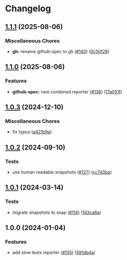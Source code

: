 # Changelog

## [1.1.1](https://github.com/MoLow/reporters/compare/slow-v1.1.0...slow-v1.1.1) (2025-08-06)


### Miscellaneous Chores

* **gh:** rename github-spec to gh ([#140](https://github.com/MoLow/reporters/issues/140)) ([0c50f28](https://github.com/MoLow/reporters/commit/0c50f2893236a5e841683c99ca61269c19f56d5e))

## [1.1.0](https://github.com/MoLow/reporters/compare/slow-v1.0.3...slow-v1.1.0) (2025-08-06)


### Features

* **github-spec:** new combined reporter ([#136](https://github.com/MoLow/reporters/issues/136)) ([17a051f](https://github.com/MoLow/reporters/commit/17a051f4b4a23ad5f2e19aae58c3803970f7ba47))

## [1.0.3](https://github.com/MoLow/reporters/compare/slow-v1.0.2...slow-v1.0.3) (2024-12-10)


### Miscellaneous Chores

* fix typos ([a421b9a](https://github.com/MoLow/reporters/commit/a421b9a8b2c78d9df6816994160e5b8d25914b77))

## [1.0.2](https://github.com/MoLow/reporters/compare/slow-v1.0.1...slow-v1.0.2) (2024-09-10)


### Tests

* use human readable snapshots ([#127](https://github.com/MoLow/reporters/issues/127)) ([cc7d3ba](https://github.com/MoLow/reporters/commit/cc7d3baa7b054f82a5580dfe4151d4eb3c9e8dd5))

## [1.0.1](https://github.com/MoLow/reporters/compare/slow-v1.0.0...slow-v1.0.1) (2024-03-14)


### Tests

* migrate snapshots to snap ([#114](https://github.com/MoLow/reporters/issues/114)) ([1d3ca6a](https://github.com/MoLow/reporters/commit/1d3ca6ad12b4abb5c47adc775b47c205a4214e0a))

## 1.0.0 (2024-01-04)


### Features

* add slow tests reporter ([#105](https://github.com/MoLow/reporters/issues/105)) ([591db4a](https://github.com/MoLow/reporters/commit/591db4a7f4e71b675b1689a2a2ce4ead529db28a))
